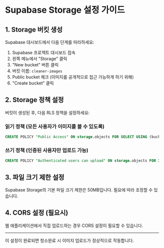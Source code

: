 # Supabase Storage 설정 가이드

## 1. Storage 버킷 생성

Supabase 대시보드에서 다음 단계를 따라하세요:

1. Supabase 프로젝트 대시보드 접속
2. 왼쪽 메뉴에서 "Storage" 클릭
3. "New bucket" 버튼 클릭
4. 버킷 이름: `cleaner-images`
5. Public bucket 체크 (이미지를 공개적으로 접근 가능하게 하기 위해)
6. "Create bucket" 클릭

## 2. Storage 정책 설정

버킷이 생성된 후, 다음 RLS 정책을 설정하세요:

### 읽기 정책 (모든 사용자가 이미지를 볼 수 있도록)
```sql
CREATE POLICY "Public Access" ON storage.objects FOR SELECT USING (bucket_id = 'cleaner-images');
```

### 쓰기 정책 (인증된 사용자만 업로드 가능)
```sql
CREATE POLICY "Authenticated users can upload" ON storage.objects FOR INSERT WITH CHECK (bucket_id = 'cleaner-images' AND auth.role() = 'authenticated');
```

## 3. 파일 크기 제한 설정

Supabase Storage의 기본 파일 크기 제한은 50MB입니다. 필요에 따라 조정할 수 있습니다.

## 4. CORS 설정 (필요시)

웹 애플리케이션에서 직접 업로드하는 경우 CORS 설정이 필요할 수 있습니다.

---

이 설정이 완료되면 청소완료 시 이미지 업로드가 정상적으로 작동합니다. 